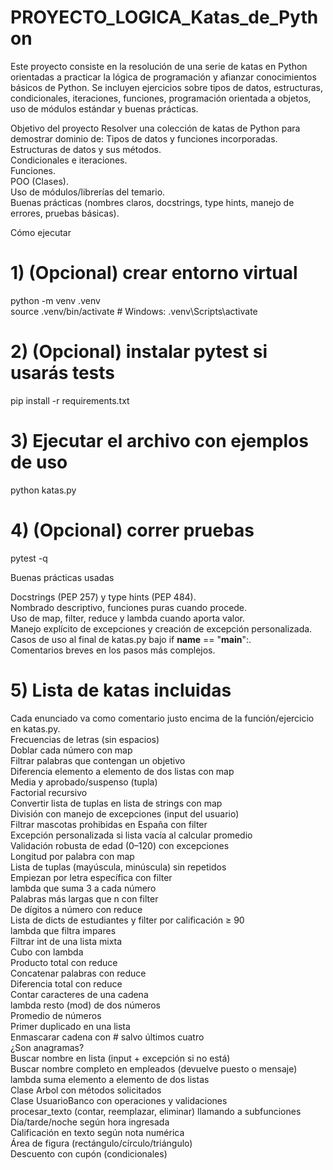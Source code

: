 # PROYECTO_LOGICA_Katas_de_Python
Este proyecto consiste en la resolución de una serie de katas en Python orientadas a practicar la lógica de programación y afianzar conocimientos básicos de Python. Se incluyen ejercicios sobre tipos de datos, estructuras, condicionales, iteraciones, funciones, programación orientada a objetos, uso de módulos estándar y buenas prácticas.


Objetivo del proyecto
Resolver una colección de katas de Python para demostrar dominio de:
Tipos de datos y funciones incorporadas.  
Estructuras de datos y sus métodos.  
Condicionales e iteraciones.  
Funciones.  
POO (Clases).  
Uso de módulos/librerías del temario.  
Buenas prácticas (nombres claros, docstrings, type hints, manejo de errores, pruebas básicas).  

Cómo ejecutar
# 1) (Opcional) crear entorno virtual  
python -m venv .venv  
source .venv/bin/activate # Windows: .venv\Scripts\activate  

# 2) (Opcional) instalar pytest si usarás tests
pip install -r requirements.txt  

# 3) Ejecutar el archivo con ejemplos de uso
python katas.py  

# 4) (Opcional) correr pruebas
pytest -q  


Buenas prácticas usadas

Docstrings (PEP 257) y type hints (PEP 484).  
Nombrado descriptivo, funciones puras cuando procede.  
Uso de map, filter, reduce y lambda cuando aporta valor.  
Manejo explícito de excepciones y creación de excepción personalizada.  
Casos de uso al final de katas.py bajo if __name__ == "__main__":.  
Comentarios breves en los pasos más complejos.  


# 5) Lista de katas incluidas

Cada enunciado va como comentario justo encima de la función/ejercicio en katas.py.  
Frecuencias de letras (sin espacios)  
Doblar cada número con map  
Filtrar palabras que contengan un objetivo  
Diferencia elemento a elemento de dos listas con map  
Media y aprobado/suspenso (tupla)  
Factorial recursivo  
Convertir lista de tuplas en lista de strings con map  
División con manejo de excepciones (input del usuario)  
Filtrar mascotas prohibidas en España con filter  
Excepción personalizada si lista vacía al calcular promedio  
Validación robusta de edad (0–120) con excepciones  
Longitud por palabra con map  
Lista de tuplas (mayúscula, minúscula) sin repetidos  
Empiezan por letra específica con filter  
lambda que suma 3 a cada número  
Palabras más largas que n con filter  
De dígitos a número con reduce  
Lista de dicts de estudiantes y filter por calificación ≥ 90  
lambda que filtra impares  
Filtrar int de una lista mixta  
Cubo con lambda  
Producto total con reduce  
Concatenar palabras con reduce  
Diferencia total con reduce  
Contar caracteres de una cadena  
lambda resto (mod) de dos números  
Promedio de números  
Primer duplicado en una lista  
Enmascarar cadena con # salvo últimos cuatro  
¿Son anagramas?  
Buscar nombre en lista (input + excepción si no está)  
Buscar nombre completo en empleados (devuelve puesto o mensaje)  
lambda suma elemento a elemento de dos listas  
Clase Arbol con métodos solicitados  
Clase UsuarioBanco con operaciones y validaciones  
procesar_texto (contar, reemplazar, eliminar) llamando a subfunciones  
Día/tarde/noche según hora ingresada  
Calificación en texto según nota numérica  
Área de figura (rectángulo/círculo/triángulo)  
Descuento con cupón (condicionales)  


